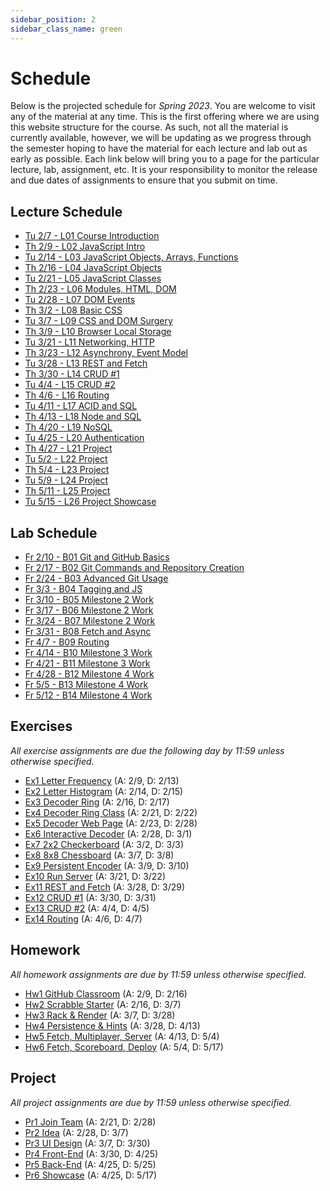 ```yaml
---
sidebar_position: 2
sidebar_class_name: green
---
```


# Schedule

Below is the projected schedule for *Spring 2023*. You are welcome to visit any of the material at any time. This is the first offering where we are using this website structure for the course. As such, not all the material is currently available, however, we will be updating as we progress through the semester hoping to have the material for each lecture and lab out as early as possible. Each link below will bring you to a page for the particular lecture, lab, assignment, etc. It is your responsibility to monitor the release and due dates of assignments to ensure that you submit on time.

## Lecture Schedule

- [Tu 2/7 - L01 Course Introduction](../../lectures/course-intro/)
- [Th 2/9 - L02 JavaScript Intro](../../lectures/js-intro)
- [Tu 2/14 - L03 JavaScript Objects, Arrays, Functions](../../lectures/obj-arrays-funcs)
- [Th 2/16 - L04 JavaScript Objects](../../lectures/objects)
- [Tu 2/21 - L05 JavaScript Classes](../../lectures/classes)
- [Th 2/23 - L06 Modules, HTML, DOM](../../lectures/modules-html-dom)
- [Tu 2/28 - L07 DOM Events](../../lectures/dom-events)
- [Th 3/2 - L08 Basic CSS](../../lectures/basic-css)
- [Tu 3/7 - L09 CSS and DOM Surgery](../../lectures/css-dom-surgery)
- [Th 3/9 - L10 Browser Local Storage](../../lectures/local-storage)
- [Tu 3/21 - L11 Networking, HTTP](../../lectures/network-http)
- [Th 3/23 - L12 Asynchrony, Event Model](../../lectures/async-event-model)
- [Tu 3/28 - L13 REST and Fetch](../../lectures/rest-fetch)
- [Th 3/30 - L14 CRUD #1](../../lectures/crud-1)
- [Tu 4/4 - L15 CRUD #2](../../lectures/crud-2)
- [Th 4/6 - L16 Routing](../../lectures/routing)
- [Tu 4/11 - L17 ACID and SQL](../../lectures/acid-sql)
- [Th 4/13 - L18 Node and SQL](../../lectures/node-sql)
- [Th 4/20 - L19 NoSQL](../../lectures/no-sql)
- [Tu 4/25 - L20 Authentication](../../lectures/auth)
- [Th 4/27 - L21 Project](../../lectures/project-1)
- [Tu 5/2 - L22 Project](../../lectures/project-2)
- [Th 5/4 - L23 Project](../../lectures/project-3)
- [Tu 5/9 - L24 Project](../../lectures/project-4)
- [Th 5/11 - L25 Project](../../lectures/project-5)
- [Tu 5/15 - L26 Project Showcase](../../lectures/showcase)

## Lab Schedule

- [Fr 2/10 - B01 Git and GitHub Basics](../../labs/git-basics)
- [Fr 2/17 - B02 Git Commands and Repository Creation](../../labs/git-commands)
- [Fr 2/24 - B03 Advanced Git Usage](../../labs/git-advanced)
- [Fr 3/3 - B04 Tagging and JS](../../labs/tagging-js)
- [Fr 3/10 - B05 Milestone 2 Work](../../labs/ms-2-work-1)
- [Fr 3/17 - B06 Milestone 2 Work](../../labs/ms-2-work-2)
- [Fr 3/24 - B07 Milestone 2 Work](../../labs/ms-2-work-3)
- [Fr 3/31 - B08 Fetch and Async](../../labs/fetch-async)
- [Fr 4/7 - B09 Routing](../../labs/routing)
- [Fr 4/14 - B10 Milestone 3 Work](../../labs/ms-3-work-1)
- [Fr 4/21 - B11 Milestone 3 Work](../../labs/ms-3-work-2)
- [Fr 4/28 - B12 Milestone 4 Work](../../labs/ms-4-work-1)
- [Fr 5/5 - B13 Milestone 4 Work](../../labs/ms-4-work-2)
- [Fr 5/12 - B14 Milestone 4 Work](../../labs/ms-4-work-3)

## Exercises

*All exercise assignments are due the following day by 11:59 unless otherwise specified.*

- [Ex1 Letter Frequency](../../exercises/letter-frequency) (A: 2/9, D: 2/13)
- [Ex2 Letter Histogram](../../exercises/letter-histogram) (A: 2/14, D: 2/15)
- [Ex3 Decoder Ring](../../exercises/decoder-ring) (A: 2/16, D: 2/17)
- [Ex4 Decoder Ring Class](../../exercises/decoder-ring-class) (A: 2/21, D: 2/22)
- [Ex5 Decoder Web Page](../../exercises/decoder-web-page) (A: 2/23, D: 2/28)
- [Ex6 Interactive Decoder](../../exercises/interactive-decoder) (A: 2/28, D: 3/1)
- [Ex7 2x2 Checkerboard](../../exercises/checkerboard) (A: 3/2, D: 3/3)
- [Ex8 8x8 Chessboard](../../exercises/chessboard) (A: 3/7, D: 3/8)
- [Ex9 Persistent Encoder](../../exercises/persistent-encoder) (A: 3/9, D: 3/10)
- [Ex10 Run Server](../../exercises/run-server) (A: 3/21, D: 3/22)
- [Ex11 REST and Fetch](../../exercises/rest-and-fetch) (A: 3/28, D: 3/29)
- [Ex12 CRUD #1](../../exercises/crud-1) (A: 3/30, D: 3/31)
- [Ex13 CRUD #2](../../exercises/crud-2) (A: 4/4, D: 4/5)
- [Ex14 Routing](../../exercises/routing) (A: 4/6, D: 4/7)

## Homework

*All homework assignments are due by 11:59 unless otherwise specified.*

- [Hw1 GitHub Classroom](../../homework/github-classroom) (A: 2/9, D: 2/16)
- [Hw2 Scrabble Starter](../../homework/scrabble-starter) (A: 2/16, D: 3/7)
- [Hw3 Rack & Render](../../homework/rack-and-render) (A: 3/7, D: 3/28)
- [Hw4 Persistence & Hints](../../homework/persistence-and-hints) (A: 3/28, D: 4/13)
- [Hw5 Fetch, Multiplayer, Server](../../homework/fetch-multi-server) (A: 4/13, D: 5/4)
- [Hw6 Fetch, Scoreboard, Deploy](../../homework/fetch-scoreboard-deploy) (A: 5/4, D: 5/17)

## Project

*All project assignments are due by 11:59 unless otherwise specified.*

- [Pr1 Join Team](../../project/join-team) (A: 2/21, D: 2/28)
- [Pr2 Idea](../../project/idea) (A: 2/28, D: 3/7)
- [Pr3 UI Design](../../project/ui-design) (A: 3/7, D: 3/30)
- [Pr4 Front-End](../../project/front-end) (A: 3/30, D: 4/25)
- [Pr5 Back-End](../../project/back-end) (A: 4/25, D: 5/25)
- [Pr6 Showcase](../../project/showcase) (A: 4/25, D: 5/17)
